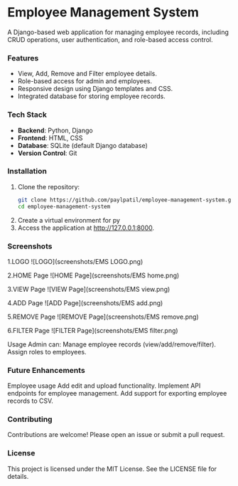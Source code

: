 # Employee Management System

A Django-based web application for managing employee records, including CRUD operations, user authentication, and role-based access control.

### Features
- View, Add, Remove and Filter employee details.
- Role-based access for admin and employees.
- Responsive design using Django templates and CSS.
- Integrated database for storing employee records.

### Tech Stack
- **Backend**: Python, Django
- **Frontend**: HTML, CSS
- **Database**: SQLite (default Django database)
- **Version Control**: Git

### Installation

1. Clone the repository:
   ```bash
   git clone https://github.com/paylpatil/employee-management-system.git
   cd employee-management-system
2. Create a virtual environment for py
3. Access the application at http://127.0.0.1:8000.
   
### Screenshots
1.LOGO
![LOGO](screenshots/EMS LOGO.png)

2.HOME Page
![HOME Page](screenshots/EMS home.png)

3.VIEW Page
![VIEW Page](screenshots/EMS view.png)

4.ADD Page
![ADD Page](screenshots/EMS add.png)

5.REMOVE Page
![REMOVE Page](screenshots/EMS remove.png)

6.FILTER Page
![FILTER Page](screenshots/EMS filter.png)

Usage
Admin can:
Manage employee records (view/add/remove/filter).
Assign roles to employees.

### Future Enhancements
Employee usage
Add edit and upload functionality.
Implement API endpoints for employee management.
Add support for exporting employee records to CSV.

### Contributing
Contributions are welcome! Please open an issue or submit a pull request.

### License
This project is licensed under the MIT License. See the LICENSE file for details.

